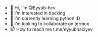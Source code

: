 - 👋 Hi, I’m @Eyyub-hcv
- 👀 I’m interested in hacking
- 🌱 I’m currently learning python :D
- 💞️ I’m looking to collaborate on termux
- 📫 How to reach me t.me/eyyubhaciyev

